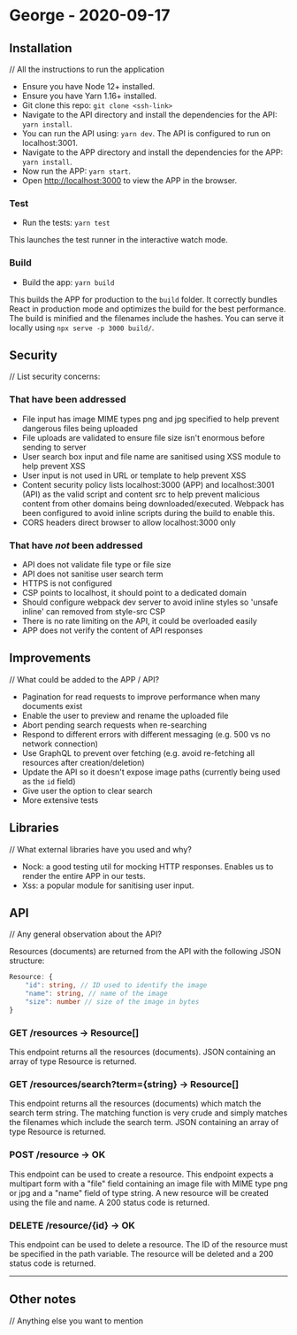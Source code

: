 # George - 2020-09-17

## Installation

// All the instructions to run the application

- Ensure you have Node 12+ installed.
- Ensure you have Yarn 1.16+ installed.
- Git clone this repo: `git clone <ssh-link>`
- Navigate to the API directory and install the dependencies for the API: `yarn install`.
- You can run the API using: `yarn dev`. The API is configured to run on localhost:3001.
- Navigate to the APP directory and install the dependencies for the APP: `yarn install`.
- Now run the APP: `yarn start`.
- Open [http://localhost:3000](http://localhost:3000) to view the APP in the browser.

### Test

- Run the tests: `yarn test`

This launches the test runner in the interactive watch mode.

### Build

- Build the app: `yarn build`

This builds the APP for production to the `build` folder. It correctly bundles React in production mode and optimizes the build for the best performance. The build is minified and the filenames include the hashes. You can serve it locally using `npx serve -p 3000 build/`. 

## Security

// List security concerns:

### That have been addressed

- File input has image MIME types png and jpg specified to help prevent dangerous files being uploaded
- File uploads are validated to ensure file size isn't enormous before sending to server
- User search box input and file name are sanitised using XSS module to help prevent XSS
- User input is not used in URL or template to help prevent XSS
- Content security policy lists localhost:3000 (APP) and localhost:3001 (API) as the valid script and content src to help prevent malicious content from other domains being downloaded/executed. Webpack has been configured to avoid inline scripts during the build to enable this.
- CORS headers direct browser to allow localhost:3000 only

### That have _not_ been addressed

- API does not validate file type or file size
- API does not sanitise user search term
- HTTPS is not configured
- CSP points to localhost, it should point to a dedicated domain
- Should configure webpack dev server to avoid inline styles so 'unsafe inline' can removed from style-src CSP
- There is no rate limiting on the API, it could be overloaded easily
- APP does not verify the content of API responses

## Improvements

// What could be added to the APP / API?

- Pagination for read requests to improve performance when many documents exist
- Enable the user to preview and rename the uploaded file
- Abort pending search requests when re-searching
- Respond to different errors with different messaging (e.g. 500 vs no network connection)
- Use GraphQL to prevent over fetching (e.g. avoid re-fetching all resources after creation/deletion)
- Update the API so it doesn't expose image paths (currently being used as the `id` field)
- Give user the option to clear search 
- More extensive tests

## Libraries

// What external libraries have you used and why?

- Nock: a good testing util for mocking HTTP responses. Enables us to render the entire APP in our tests.
- Xss: a popular module for sanitising user input.

## API

// Any general observation about the API?

Resources (documents) are returned from the API with the following JSON structure:

```ts
Resource: {
    "id": string, // ID used to identify the image
    "name": string, // name of the image
    "size": number // size of the image in bytes
}
```

### GET /resources -> Resource[]

This endpoint returns all the resources (documents). JSON containing an array of type Resource is returned.

### GET /resources/search?term={string} -> Resource[]

This endpoint returns all the resources (documents) which match the search term string. The matching function is very crude and simply matches the filenames which include the search term. JSON containing an array of type Resource is returned.

### POST /resource -> OK

This endpoint can be used to create a resource. This endpoint expects a multipart form with a "file" field containing an image file with MIME type png or jpg and a "name" field of type string. A new resource will be created using the file and name. A 200 status code is returned.

### DELETE /resource/{id} -> OK

This endpoint can be used to delete a resource. The ID of the resource must be specified in the path variable. The resource will be deleted and a 200 status code is returned.

---

## Other notes

// Anything else you want to mention
